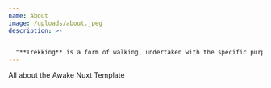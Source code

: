 ```yaml
---
name: About
image: /uploads/about.jpeg
description: >-
  

  "**Trekking** is a form of walking, undertaken with the specific purpose of exploring and enjoying the scenery. It usually takes place on trails in areas of relatively unspoiled wilderness." **Trekking** is a form of walking, undertaken with the specific purpose of exploring and enjoying the scenery.
---
```

All about the Awake Nuxt Template
